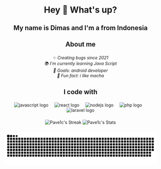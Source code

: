 <h1 align="center">Hey 👋 What's up?</h1>

###

<h2 align="center">My name is Dimas  and I'm a from Indonesia</h2>

###

<h2 align="center">About me</h2>

###

<h6 align="center">✨ Creating bugs since 2021<br>📚 I'm currently learning Java Script<br>🎯 Goals: android developer<br>🎲 Fun fact: i like macha</h6>

###

<h2 align="center">I code with</h2>

###

<div align="center">
  <img src="https://cdn.jsdelivr.net/gh/devicons/devicon/icons/javascript/javascript-original.svg" height="40" alt="javascript logo"  />
  <img width="12" />
  <img src="https://cdn.jsdelivr.net/gh/devicons/devicon/icons/react/react-original.svg" height="40" alt="react logo"  />
  <img width="12" />
  <img src="https://cdn.jsdelivr.net/gh/devicons/devicon/icons/nodejs/nodejs-original.svg" height="40" alt="nodejs logo"  />
  <img width="12" />
  <img src="https://cdn.jsdelivr.net/gh/devicons/devicon/icons/php/php-original.svg" height="40" alt="php logo"  />
  <img width="12" />
  <img src="https://cdn.jsdelivr.net/gh/devicons/devicon/icons/laravel/laravel-original.svg" height="40" alt="laravel logo"  />


</div>



###

 <div align="center">
    <img src="https://github-readme-streak-stats.herokuapp.com/?user=Pave1c&theme=tokyonight&hide_border=false" alt="Pave1c's Streak">
    <img src="https://github-readme-stats.vercel.app/api?username=Pave1c&theme=tokyonight&show_icons=true&hide_border=false&count_private=true" alt="Pave1c's Stats">
</div>


###
  




###



###

<picture align="center">
  <source media="(prefers-color-scheme: dark)" srcset="https://raw.githubusercontent.com/platane/platane/output/github-contribution-grid-snake-dark.svg">
  <source media="(prefers-color-scheme: light)" srcset="https://raw.githubusercontent.com/platane/platane/output/github-contribution-grid-snake.svg">
  <img alt="github contribution grid snake animation" src="https://raw.githubusercontent.com/platane/platane/output/github-contribution-grid-snake.svg">
</picture>


